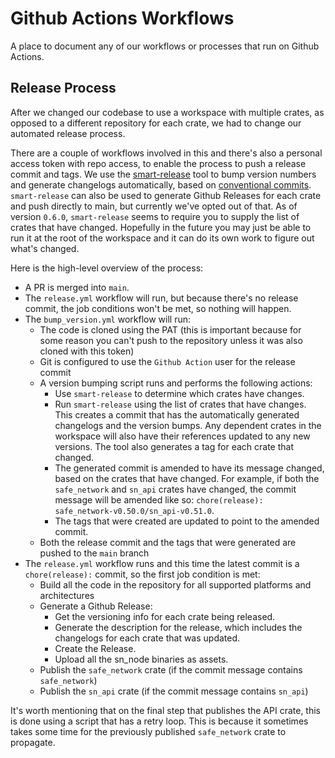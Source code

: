 # Github Actions Workflows

A place to document any of our workflows or processes that run on Github Actions.

## Release Process

After we changed our codebase to use a workspace with multiple crates, as opposed to a different repository for each crate, we had to change our automated release process.

There are a couple of workflows involved in this and there's also a personal access token with repo access, to enable the process to push a release commit and tags. We use the [smart-release](https://github.com/Byron/gitoxide/tree/main/cargo-smart-release) tool to bump version numbers and generate changelogs automatically, based on [conventional commits](https://www.conventionalcommits.org/en/v1.0.0-beta.2/). `smart-release` can also be used to generate Github Releases for each crate and push directly to main, but currently we've opted out of that. As of version `0.6.0`, `smart-release` seems to require you to supply the list of crates that have changed. Hopefully in the future you may just be able to run it at the root of the workspace and it can do its own work to figure out what's changed.

Here is the high-level overview of the process:

* A PR is merged into `main`.
* The `release.yml` workflow will run, but because there's no release commit, the job conditions won't be met, so nothing will happen.
* The `bump_version.yml` workflow will run:
    - The code is cloned using the PAT (this is important because for some reason you can't push to the repository unless it was also cloned with this token)
    - Git is configured to use the `Github Action` user for the release commit
    - A version bumping script runs and performs the following actions:
        + Use `smart-release` to determine which crates have changes.
        + Run `smart-release` using the list of crates that have changes. This creates a commit that has the automatically generated changelogs and the version bumps. Any dependent crates in the workspace will also have their references updated to any new versions. The tool also generates a tag for each crate that changed.
        + The generated commit is amended to have its message changed, based on the crates that have changed. For example, if both the `safe_network` and `sn_api` crates have changed, the commit message will be amended like so: `chore(release): safe_network-v0.50.0/sn_api-v0.51.0`.
        + The tags that were created are updated to point to the amended commit.
    - Both the release commit and the tags that were generated are pushed to the `main` branch
* The `release.yml` workflow runs and this time the latest commit is a `chore(release):` commit, so the first job condition is met:
    - Build all the code in the repository for all supported platforms and architectures
    - Generate a Github Release:
        + Get the versioning info for each crate being released.
        + Generate the description for the release, which includes the changelogs for each crate that was updated.
        + Create the Release.
        + Upload all the sn_node binaries as assets.
    - Publish the `safe_network` crate (if the commit message contains `safe_network`)
    - Publish the `sn_api` crate (if the commit message contains `sn_api`)

It's worth mentioning that on the final step that publishes the API crate, this is done using a script that has a retry loop. This is because it sometimes takes some time for the previously published `safe_network` crate to propagate.
